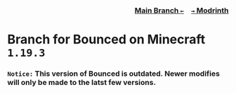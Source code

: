 ### <p align=right>[Main Branch `←`](https://github.com/Krlite/Bounced)&emsp;[`→` Modrinth](https://modrinth.com/mod/bounced)</p>

# Branch for Bounced on Minecraft `1.19.3`

### `Notice:` This version of Bounced is outdated. Newer modifies will only be made to the latst few versions.
